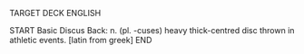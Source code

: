 TARGET DECK
ENGLISH

START
Basic
Discus
Back: n. (pl. -cuses) heavy thick-centred disc thrown in athletic events. [latin from greek]
END
